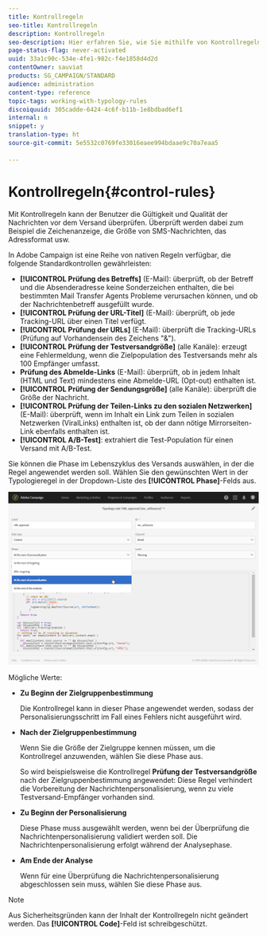 ```yaml
---
title: Kontrollregeln
seo-title: Kontrollregeln
description: Kontrollregeln
seo-description: Hier erfahren Sie, wie Sie mithilfe von Kontrollregeln die Qualitätsprüfung für Ihre Nachrichten verbessern.
page-status-flag: never-activated
uuid: 33a1c90c-534e-4fe1-982c-f4e1858d4d2d
contentOwner: sauviat
products: SG_CAMPAIGN/STANDARD
audience: administration
content-type: reference
topic-tags: working-with-typology-rules
discoiquuid: 305cadde-6424-4c6f-b11b-1e8bdbad6ef1
internal: n
snippet: y
translation-type: ht
source-git-commit: 5e5532c0769fe33016eaee994bdaae9c70a7eaa5

---
```



# Kontrollregeln{#control-rules}

Mit Kontrollregeln kann der Benutzer die Gültigkeit und Qualität der Nachrichten vor dem Versand überprüfen. Überprüft werden dabei zum Beispiel die Zeichenanzeige, die Größe von SMS-Nachrichten, das Adressformat usw.

In Adobe Campaign ist eine Reihe von nativen Regeln verfügbar, die folgende Standardkontrollen gewährleisten:

* **[!UICONTROL Prüfung des Betreffs]** (E-Mail): überprüft, ob der Betreff und die Absenderadresse keine Sonderzeichen enthalten, die bei bestimmten Mail Transfer Agents Probleme verursachen können, und ob der Nachrichtenbetreff ausgefüllt wurde.
* **[!UICONTROL Prüfung der URL-Titel]** (E-Mail): überprüft, ob jede Tracking-URL über einen Titel verfügt.
* **[!UICONTROL Prüfung der URLs]** (E-Mail): überprüft die Tracking-URLs (Prüfung auf Vorhandensein des Zeichens "&amp;").
* **[!UICONTROL Prüfung der Testversandgröße]** (alle Kanäle): erzeugt eine Fehlermeldung, wenn die Zielpopulation des Testversands mehr als 100 Empfänger umfasst.
* **Prüfung des Abmelde-Links** (E-Mail): überprüft, ob in jedem Inhalt (HTML und Text) mindestens eine Abmelde-URL (Opt-out) enthalten ist.
* **[!UICONTROL Prüfung der Sendungsgröße]** (alle Kanäle): überprüft die Größe der Nachricht.
* **[!UICONTROL Prüfung der Teilen-Links zu den sozialen Netzwerken]** (E-Mail): überprüft, wenn im Inhalt ein Link zum Teilen in sozialen Netzwerken (ViralLinks) enthalten ist, ob der dann nötige Mirrorseiten-Link ebenfalls enthalten ist.
* **[!UICONTROL A/B-Test]**: extrahiert die Test-Population für einen Versand mit A/B-Test.

Sie können die Phase im Lebenszyklus des Versands auswählen, in der die Regel angewendet werden soll. Wählen Sie den gewünschten Wert in der Typologieregel in der Dropdown-Liste des **[!UICONTROL Phase]**-Felds aus.

![](assets/typology_phase.png)

Mögliche Werte:

* **Zu Beginn der Zielgruppenbestimmung**

   Die Kontrollregel kann in dieser Phase angewendet werden, sodass der Personalisierungsschritt im Fall eines Fehlers nicht ausgeführt wird.

* **Nach der Zielgruppenbestimmung**

   Wenn Sie die Größe der Zielgruppe kennen müssen, um die Kontrollregel anzuwenden, wählen Sie diese Phase aus.

   So wird beispielsweise die Kontrollregel **Prüfung der Testversandgröße** nach der Zielgruppenbestimmung angewendet: Diese Regel verhindert die Vorbereitung der Nachrichtenpersonalisierung, wenn zu viele Testversand-Empfänger vorhanden sind.

* **Zu Beginn der Personalisierung**

   Diese Phase muss ausgewählt werden, wenn bei der Überprüfung die Nachrichtenpersonalisierung validiert werden soll. Die Nachrichtenpersonalisierung erfolgt während der Analysephase.

* **Am Ende der Analyse**

   Wenn für eine Überprüfung die Nachrichtenpersonalisierung abgeschlossen sein muss, wählen Sie diese Phase aus.

>[!NOTE]
>
>Aus Sicherheitsgründen kann der Inhalt der Kontrollregeln nicht geändert werden. Das **[!UICONTROL Code]**-Feld ist schreibgeschützt.
